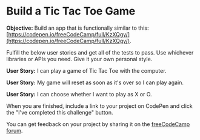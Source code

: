 Build a Tic Tac Toe Game
========================

**Objective:** Build an app that is functionally similar to this: [https://codepen.io/freeCodeCamp/full/KzXQgy/](https://codepen.io/freeCodeCamp/full/KzXQgy/).

Fulfill the below user stories and get all of the tests to pass. Use whichever libraries or APIs you need. Give it your own personal style.

**User Story:** I can play a game of Tic Tac Toe with the computer.

**User Story:** My game will reset as soon as it's over so I can play again.

**User Story:** I can choose whether I want to play as X or O.

When you are finished, include a link to your project on CodePen and click the "I've completed this challenge" button.

You can get feedback on your project by sharing it on the [freeCodeCamp forum](https://forum.freecodecamp.org/c/project-feedback/409).
